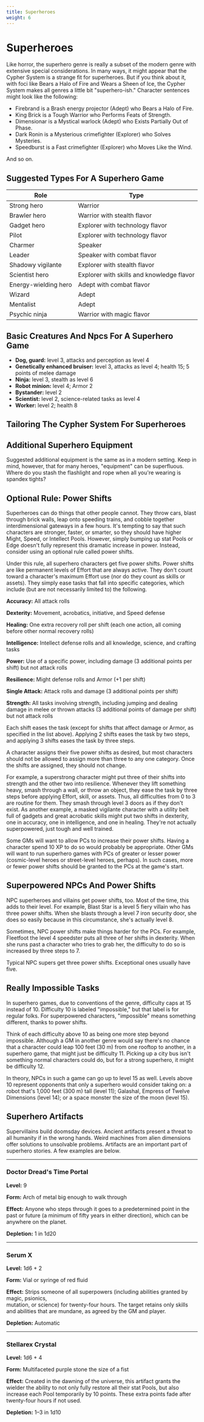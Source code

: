 ```yaml
---
title: Superheroes
weight: 6
---
```


# Superheroes

Like horror, the superhero genre is really a subset of the modern genre with extensive special considerations. In many ways, it might appear that the Cypher System is a strange fit for superheroes. But if you think about it, with foci like Bears a Halo of Fire and Wears a Sheen of Ice, the Cypher System makes all genres a little bit "superhero-ish." Character sentences might look like the following:

* Firebrand is a Brash energy projector (Adept) who Bears a Halo of Fire.
* King Brick is a Tough Warrior who Performs Feats of Strength.
* Dimensionar is a Mystical warlock (Adept) who Exists Partially Out of Phase.
* Dark Ronin is a Mysterious crimefighter (Explorer) who Solves Mysteries.
* Speedburst is a Fast crimefighter (Explorer) who Moves Like the Wind.

And so on.

## Suggested Types For A Superhero Game

| Role                 | Type                                      |
|----------------------|-------------------------------------------|
| Strong hero          | Warrior                                   |
| Brawler hero         | Warrior with stealth flavor               |
| Gadget hero          | Explorer with technology flavor           |
| Pilot                | Explorer with technology flavor           |
| Charmer              | Speaker                                   |
| Leader               | Speaker with combat flavor                |
| Shadowy vigilante    | Explorer with stealth flavor              |
| Scientist hero       | Explorer with skills and knowledge flavor |
| Energy-wielding hero | Adept with combat flavor                  |
| Wizard               | Adept                                     |
| Mentalist            | Adept                                     |
| Psychic ninja        | Warrior with magic flavor                 |

## Basic Creatures And Npcs For A Superhero Game

* **Dog, guard:** level 3, attacks and perception as level 4
* **Genetically enhanced bruiser:** level 3, attacks as level 4; health 15; 5 points of melee damage
* **Ninja:** level 3, stealth as level 6
* **Robot minion:** level 4; Armor 2
* **Bystander:** level 2
* **Scientist:** level 2, science-related tasks as level 4
* **Worker:** level 2; health 8

## Tailoring The Cypher System For Superheroes
<!-- TODO: missing section? -->

## Additional Superhero Equipment

Suggested additional equipment is the same as in a modern setting. Keep in mind, however, that for many heroes, "equipment" can be superfluous. Where do you stash the flashlight and rope when all you're wearing is spandex tights?

## Optional Rule: Power Shifts

Superheroes can do things that other people cannot. They throw cars, blast through brick walls, leap onto speeding trains, and cobble together interdimensional gateways in a few hours. It's tempting to say that such characters are stronger, faster, or smarter, so they should have higher Might, Speed, or Intellect Pools. However, simply bumping up stat Pools or Edge doesn't fully represent this dramatic increase in power. Instead, consider using an optional rule called power shifts.

Under this rule, all superhero characters get five power shifts. Power shifts are like permanent levels of Effort that are always active. They don't count toward a character's maximum Effort use (nor do they count as skills or assets). They simply ease tasks that fall into specific categories, which include (but are not necessarily limited to) the following.

**Accuracy:** All attack rolls

**Dexterity:** Movement, acrobatics, initiative, and Speed defense

**Healing:** One extra recovery roll per shift (each one action, all coming before other normal recovery rolls)

**Intelligence:** Intellect defense rolls and all knowledge, science, and crafting tasks

**Power:** Use of a specific power, including damage (3 additional points per shift) but not attack rolls

**Resilience:** Might defense rolls and Armor (+1 per shift)

**Single Attack:** Attack rolls and damage (3 additional points per shift)

**Strength:** All tasks involving strength, including jumping and dealing damage in melee or thrown attacks (3 additional points of damage per shift) but not attack rolls

Each shift eases the task (except for shifts that affect damage or Armor, as specified in the list above). Applying 2 shifts eases the task by two steps, and applying 3 shifts eases the task by three steps.

A character assigns their five power shifts as desired, but most characters should not be allowed to assign more than three to any one category. Once the shifts are assigned, they should not change.

For example, a superstrong character might put three of their shifts into strength and the other two into resilience. Whenever they lift something heavy, smash through a wall, or throw an object, they ease the task by three steps before applying Effort, skill, or assets. Thus, all difficulties from 0 to 3 are routine for them. They smash through level 3 doors as if they don't exist. As another example, a masked vigilante character with a utility belt full of gadgets and great acrobatic skills might put two shifts in dexterity, one in accuracy, one in intelligence, and one in healing. They're not actually superpowered, just tough and well trained.

Some GMs will want to allow PCs to increase their power shifts. Having a character spend 10 XP to do so would probably be appropriate. Other GMs will want to run superhero games with PCs of greater or lesser power (cosmic-level heroes or street-level heroes, perhaps). In such cases, more or fewer power shifts should be granted to the PCs at the game's start.

## Superpowered NPCs And Power Shifts

NPC superheroes and villains get power shifts, too. Most of the time, this adds to their level. For example, Blast Star is a level 5 fiery villain who has three power shifts. When she blasts through a level 7 iron security door, she does so easily because in this circumstance, she's actually level 8.

Sometimes, NPC power shifts make things harder for the PCs. For example, Fleetfoot the level 4 speedster puts all three of her shifts in dexterity. When she runs past a character who tries to grab her, the difficulty to do so is increased by three steps to 7.

Typical NPC supers get three power shifts. Exceptional ones usually have five.

## Really Impossible Tasks

In superhero games, due to conventions of the genre, difficulty caps at 15 instead of 10. Difficulty 10 is labeled "impossible," but that label is for regular folks. For superpowered characters, "impossible" means something different, thanks to power shifts.

Think of each difficulty above 10 as being one more step beyond impossible. Although a GM in another genre would say there's no chance that a character could leap 100 feet (30 m) from one rooftop to another, in a superhero game, that might just be difficulty 11. Picking up a city bus isn't something normal characters could do, but for a strong superhero, it might be difficulty 12.

In theory, NPCs in such a game can go up to level 15 as well. Levels above 10 represent opponents that only a superhero would consider taking on: a robot that's 1,000 feet (300 m) tall (level 11); Galashal, Empress of Twelve Dimensions (level 14); or a space monster the size of the moon (level 15).

## Superhero Artifacts

Supervillains build doomsday devices. Ancient artifacts present a threat to all humanity if in the wrong hands. Weird machines from alien dimensions offer solutions to unsolvable problems. Artifacts are an important part of superhero stories. A few examples are below.

-----

### Doctor Dread's Time Portal

**Level:** 9

**Form:** Arch of metal big enough to walk through

**Effect:** Anyone who steps through it goes to a predetermined point in the past or future (a minimum of fifty years in either direction), which can be anywhere on the planet.

**Depletion:** 1 in 1d20

-----

### Serum X

**Level:** 1d6 + 2

**Form:** Vial or syringe of red fluid

**Effect:** Strips someone of all superpowers (including abilities granted by magic, psionics,  
mutation, or science) for twenty-four hours. The target retains only skills and abilities that are mundane, as agreed by the GM and player.

**Depletion:** Automatic

-----

### Stellarex Crystal

**Level:** 1d6 + 4

**Form:** Multifaceted purple stone the size of a fist

**Effect:** Created in the dawning of the universe, this artifact grants the wielder the ability to not only fully restore all their stat Pools, but also increase each Pool temporarily by 10 points. These extra points fade after  
twenty-four hours if not used.

**Depletion:** 1–3 in 1d10
